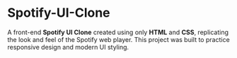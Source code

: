 # Spotify-UI-Clone

A front-end **Spotify UI Clone** created using only **HTML** and **CSS**, replicating the look and feel of the Spotify web player. This project was built to practice responsive design and modern UI styling.  
